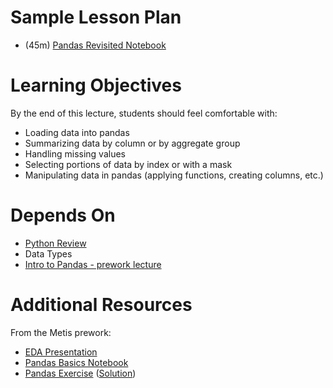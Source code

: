 # Sample Lesson Plan

* (45m) [Pandas Revisited Notebook](pandas-revisited.ipynb)

# Learning Objectives

By the end of this lecture, students should feel comfortable with:
* Loading data into pandas
* Summarizing data by column or by aggregate group
* Handling missing values
* Selecting portions of data by index or with a mask
* Manipulating data in pandas (applying functions, creating columns, etc.)

# Depends On

* [Python Review](../python-review)
* Data Types
* [Intro to Pandas - prework lecture](prework_resources/Intro-to-Pandas.ipynb)

# Additional Resources

From the Metis prework:
* [EDA Presentation](prework_resources/Exploratory_Data_Analysis.key)
* [Pandas Basics Notebook](prework_resources/Intro-to-Pandas.ipynb)
* [Pandas Exercise](prework_resources/pandas-exercise.ipynb) ([Solution](prework_resources/solution/pandas-solution.ipynb))